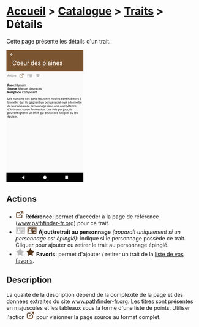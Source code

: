 # [Accueil](..) > [Catalogue](../navigation) > [Traits](traits.md) > Détails

Cette page présente les détails d'un trait.

<a href="../../images/catalog/trait-details.png"><img src="../../images/catalog/trait-details_small.jpg" title="Détails d'un trait"/></a>

## Actions

* ![](../../images/icons/reference.png)
**Référence**: permet d'accéder à la page de référence (www.pathfinder-fr.org) 
pour ce trait.
* ![](../../images/icons/addtocharacter-off.png) ![](../../images/icons/addtocharacter-on.png)
**Ajout/retrait au personnage** _(apparaît uniquement si un personnage est épinglé)_: indique si le 
personnage possède ce trait. Cliquer pour ajouter ou retirer le trait au personnage épinglé. 
* ![](../../images/icons/favorite-off.png) ![](../../images/icons/favorite-on.png)
**Favoris**: permet d'ajouter / retirer un trait de la [liste de vos favoris](favorites.md). 

## Description

La qualité de la description dépend de la complexité de la page et des données extraites du site
www.pathfinder-fr.org. Les titres sont présentés en majuscules et les tableaux sous la forme d'une
liste de points. Utiliser l'action ![](../../images/icons/reference.png) pour visionner la page
source au format complet.